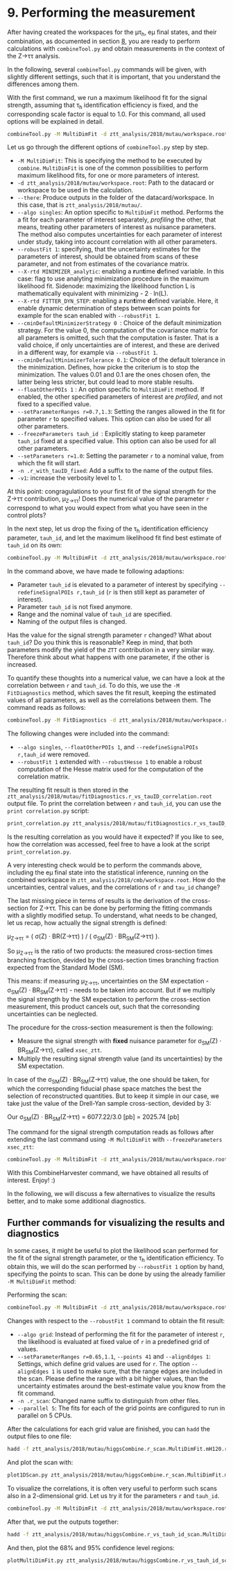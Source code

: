# 9. Performing the measurement

After having created the workspaces for the &mu;&tau;<sub>h</sub>, e&mu; final states, and their combination, as documented in section [8](prep_stat_inference.md),
you are ready to perform calculations with `combineTool.py` and obtain measurements in the context of the Z&rarr;&tau;&tau; analysis.

In the following, several `combineTool.py` commands will be given, with slightly different settings, such that it is important,
that you understand the differences among them.

With the first command, we run a maximum likelihood fit for the signal strength, assuming that &tau;<sub>h</sub> identification efficiency is fixed, and the corresponding scale factor is equal to 1.0.
For this command, all used options will be explained in detail.

```sh
combineTool.py -M MultiDimFit -d ztt_analysis/2018/mutau/workspace.root --there --algo singles --robustFit 1 --X-rtd MINIMIZER_analytic --X-rtd FITTER_DYN_STEP --cminDefaultMinimizerStrategy 0 --cminDefaultMinimizerTolerance 0.1 --floatOtherPOIs 1 --setParameterRanges r=0.7,1.3 --freezeParameters tauh_id -n .r_with_tauID_fixed -v1  --setParameters r=1.0
```

Let us go through the different options of `combineTool.py` step by step.

+ `-M MultiDimFit`: This is specifying the method to be executed by `combine`. `MultiDimFit` is one of the common possibilities to perform maximum likelihood fits, for one or more parameters of interest.
+ `-d ztt_analysis/2018/mutau/workspace.root`: Path to the datacard or workspace to be used in the calculation.
+ `--there`: Produce outputs in the folder of the datacard/workspace. In this case, that is `ztt_analysis/2018/mutau/`.
+ `--algo singles`: An option specific to `MultiDimFit` method. Performs the a fit for each parameter of interest separately, *profiling* the other, that means, treating other parameters of interest
as nuisance parameters. The method also computes uncertainties for each parameter of interest under study, taking into account correlation with all other parameters.
+ `--robustFit 1`: specifying, that the uncertainty estimates for the parameters of interest, should be obtained from scans of these parameter, and not from estimates of the covariance matrix.
+ `--X-rtd MINIMIZER_analytic`: enabling a **r**un**t**ime **d**efined variable. In this case: flag to use analyting minimization procedure in the maximum likelihood fit.
Sidenode: maximizing the likelihood function L is mathematically equivalent with minimizing - 2 &middot; ln(L).
+ `--X-rtd FITTER_DYN_STEP`: enabling a **r**un**t**ime **d**efined variable. Here, it enable dynamic determination of steps between scan points for example for the scan enabled with `--robustFit 1`.
+ `--cminDefaultMinimizerStrategy 0 `: Choice of the default minimization strategy. For the value 0, the computation of the covariance matrix for all parameters is omitted, such that the computation
is faster. That is a valid choice, if only uncertainties are of interest, and these are derived in a different way, for example via `--robustFit 1`.
+ `--cminDefaultMinimizerTolerance 0.1`: Choice of the default tolerance in the minimization. Defines, how picke the criterium is to stop the minimization. The values 0.01 and 0.1 are the ones
chosen ofen, the latter being less stricter, but could lead to more stable results.
+ `--floatOtherPOIs 1` : An option specific to `MultiDimFit` method. If enabled, the other specified parameters of interest are *profiled*, and not fixed to a specified value.
+ `--setParameterRanges r=0.7,1.3`: Setting the ranges allowed in the fit for parameter `r` to specified values. This option can also be used for all other parameters. 
+ `--freezeParameters tauh_id `: Explicitly stating to keep parameter `tauh_id` fixed at a specified value. This option can also be used for all other parameters.
+ `--setParameters r=1.0`: Setting the parameter `r` to a nominal value, from which the fit will start.
+ `-n .r_with_tauID_fixed`: Add a suffix to the name of the output files.
+ `-v1`: increase the verbosity level to 1.

At this point: congragulations to your first fit of the signal strength for the Z&rarr;&tau;&tau; contribution, &mu;<sub>Z&rarr;&tau;&tau;</sub>! Does the numerical value of the parameter `r`
correspond to what you would expect from what you have seen in the control plots?

In the next step, let us drop the fixing of the &tau;<sub>h</sub> identification efficiency parameter, `tauh_id`, and let the maximum likelihood fit find best estimate of `tauh_id` on its own:

```sh
combineTool.py -M MultiDimFit -d ztt_analysis/2018/mutau/workspace.root --there --algo singles --robustFit 1 --X-rtd MINIMIZER_analytic --X-rtd FITTER_DYN_STEP --cminDefaultMinimizerStrategy 0 --cminDefaultMinimizerTolerance 0.1 --floatOtherPOIs 1 --setParameterRanges r=0.7,1.3:tauh_id=0.7,1.3 -n .r_with_tauID_floating -v1  --setParameters r=1.0,tauh_id=1.0 --redefineSignalPOIs r,tauh_id
```

In the command above, we have made te following adaptions:

+ Parameter `tauh_id` is elevated to a parameter of interest by specifying `--redefineSignalPOIs r,tauh_id` (`r` is then still kept as parameter of interest).
+ Parameter `tauh_id` is not fixed anymore.
+ Range and the nominal value of `tauh_id` are specified.
+ Naming of the output files is changed.

Has the value for the signal strength parameter `r` changed? What about `tauh_id`? Do you think this is reasonable? Keep in mind, that both parameters modify the yield of the `ZTT` contribution
in a very similar way. Therefore think about what happens with one parameter, if the other is increased.

To quantify these thoughts into a numerical value, we can have a look at the correlation between `r` and `tauh_id`. To do this, we use the `-M FitDiagnostics` method, which saves the fit result, keeping
the estimated values of all parameters, as well as the correlations between them. The command reads as follows:

```sh
combineTool.py -M FitDiagnostics -d ztt_analysis/2018/mutau/workspace.root --there --robustFit 1 --robustHesse 1 --X-rtd MINIMIZER_analytic --X-rtd FITTER_DYN_STEP --cminDefaultMinimizerStrategy 0 --cminDefaultMinimizerTolerance 0.1 --setParameterRanges r=0.7,1.3:tauh_id=0.7,1.3 -n .r_vs_tauID_correlation -v1  --setParameters r=1.0,tauh_id=1.0
```

The following changes were included into the command:

+ `--algo singles`, `--floatOtherPOIs 1`, and `--redefineSignalPOIs r,tauh_id` were removed.
+ `--robustFit 1` extended with `--robustHesse 1` to enable a robust computation of the Hesse matrix used for the computation of the correlation matrix.

The resulting fit result is then stored in the `ztt_analysis/2018/mutau/fitDiagnostics.r_vs_tauID_correlation.root` output file. To print the correlation between `r` and `tauh_id`, you can use the
`print correlation.py` script:

```sh
print_correlation.py ztt_analysis/2018/mutau/fitDiagnostics.r_vs_tauID_correlation.root r tauh_id
```

Is the resulting correlation as you would have it expected? If you like to see, how the correlation was accessed, feel free to have a look at the script `print_correlation.py`.

A very interesting check would be to perform the commands above, including the e&mu; final state into the statistical inference,
running on the combined workspace in `ztt_analysis/2018/cmb/workspace.root`. How do the uncertainties, central values, and the correlations of `r` and `tau_id` change?

The last missing piece in terms of results is the derivation of the cross-section for Z&rarr;&tau;&tau;. This can be done by performing the fitting commands with a slightly modified setup.
To understand, what needs to be changed, let us recap, how actually the signal strength is defined:

&mu;<sub>Z&rarr;&tau;&tau;</sub> = ( &sigma;(Z) &middot; BR(Z&rarr;&tau;&tau;) ) / ( &sigma;<sub>SM</sub>(Z) &middot; BR<sub>SM</sub>(Z&rarr;&tau;&tau;) ).

So &mu;<sub>Z&rarr;&tau;&tau;</sub> is the ratio of two products: the measured cross-section times branching fraction, devided by the cross-section times branching fraction expected from the
Standard Model (SM).

This means: if measuring &mu;<sub>Z&rarr;&tau;&tau;</sub>, uncertainties on the SM expectation - &sigma;<sub>SM</sub>(Z) &middot; BR<sub>SM</sub>(Z&rarr;&tau;&tau;) - needs to be taken into account.
But if we multiply the signal strength by the SM expectation to perform the cross-section measurement, this product cancels out, such that the corresonding uncertainties can be neglected.

The procedure for the cross-section measurement is then the following:

+ Measure the signal strength with **fixed** nuisance parameter for &sigma;<sub>SM</sub>(Z) &middot; BR<sub>SM</sub>(Z&rarr;&tau;&tau;), called `xsec_ztt`.
+ Multiply the resulting signal strength value (and its uncertainties) by the SM expectation.

In case of the &sigma;<sub>SM</sub>(Z) &middot; BR<sub>SM</sub>(Z&rarr;&tau;&tau;) value, the one should be taken, for which the corresponding fiducial phase space matches the best the selection of
reconstructed quantities. But to keep it simple in our case, we take just the value of the Drell-Yan sample cross-section, devided by 3:

Our &sigma;<sub>SM</sub>(Z) &middot; BR<sub>SM</sub>(Z&rarr;&tau;&tau;) = 6077.22/3.0 [pb] = 2025.74 [pb]

The command for the signal strength computation reads as follows after extending the last command using `-M MultiDimFit` with `--freezeParameters xsec_ztt`:

```sh
combineTool.py -M MultiDimFit -d ztt_analysis/2018/mutau/workspace.root --there --algo singles --robustFit 1 --X-rtd MINIMIZER_analytic --X-rtd FITTER_DYN_STEP --cminDefaultMinimizerStrategy 0 --cminDefaultMinimizerTolerance 0.1 --floatOtherPOIs 1 --setParameterRanges r=0.7,1.3:tauh_id=0.7,1.3 -n .r_with_tauID_floating_for_xsec -v1  --setParameters r=1.0,tauh_id=1.0 --redefineSignalPOIs r,tauh_id --freezeParameters xsec_ztt
```

With this CombineHarvester command, we have obtained all results of interest. Enjoy! :)

In the following, we will discuss a few alternatives to visualize the results better, and to make some additional diagnostics.

## Further commands for visualizing the results and diagnostics

In some cases, it might be useful to plot the likelihood scan performed for the fit of the signal strength parameter, or the &tau;<sub>h</sub> identification efficiency. To obtain this, we will
do the scan performed by `--robustFit 1` option by hand, specifying the points to scan. This can be done by using the already familier `-M MultiDimFit` method:

Performing the scan:

```sh
combineTool.py -M MultiDimFit -d ztt_analysis/2018/mutau/workspace.root --there --algo grid --robustFit 1 --X-rtd MINIMIZER_analytic --X-rtd FITTER_DYN_STEP --cminDefaultMinimizerStrategy 0 --cminDefaultMinimizerTolerance 0.1 --floatOtherPOIs 1 --setParameterRanges r=0.65,1.1 -n .r_scan -v1  --setParameters r=1.0  --points 41 --split-points 8 --alignEdges 1 --parallel 5
```

Changes with respect to the `--robustFit 1` command to obtain the fit result:

+ `--algo grid`: Instead of performing the fit for the parameter of interest `r`, the likelihood is evaluated at fixed value of `r` in a predefined grid of values.
+ `--setParameterRanges r=0.65,1.1`, `--points 41` and `--alignEdges 1`: Settings, which define grid values are used for `r`. The option `--alignEdges 1` is used to make
sure, that the range edges are included in the scan. Please define the range with a bit higher values, than the uncertainty estimates around the best-estimate value you know
from the fit command.
+ `-n .r_scan`: Changed name suffix to distinguish from other files.
+ `--parallel 5`: The fits for each of the grid points are configured to run in parallel on 5 CPUs.

After the calculations for each grid value are finished, you can `hadd` the output files to one file:

```sh
hadd -f ztt_analysis/2018/mutau/higgsCombine.r_scan.MultiDimFit.mH120.root ztt_analysis/2018/mutau/higgsCombine.r_scan.POINTS.*.root
```

And plot the scan with:

```sh
plot1DScan.py ztt_analysis/2018/mutau/higgsCombine.r_scan.MultiDimFit.mH120.root -o r_scan --translate $CMSSW_BASE/src/CombineHarvester/CMSDAS2020TauLong/data/translate.json --POI r --logo-sub "CMSvDAS 2020 Tau"
```

To visualize the correlations, it is often very useful to perform such scans also in a 2-dimensional grid. Let us try it for the parameters `r` and `tauh_id`.

```sh
combineTool.py -M MultiDimFit -d ztt_analysis/2018/mutau/workspace.root --there --algo grid --robustFit 1 --X-rtd MINIMIZER_analytic --X-rtd FITTER_DYN_STEP --cminDefaultMinimizerStrategy 0 --cminDefaultMinimizerTolerance 0.1 --floatOtherPOIs 1 --setParameterRanges r=0.5,1.6:tauh_id=0.5,1.6 -n .r_vs_tauh_id_scan -v1  --setParameters r=1.0,tauh_id=1.0  --points 1600 --split-points 320 --parallel 5 --redefineSignalPOIs r,tauh_id
```

After that, we put the outputs together:

```sh
hadd -f ztt_analysis/2018/mutau/higgsCombine.r_vs_tauh_id_scan.MultiDimFit.mH120.root ztt_analysis/2018/mutau/higgsCombine.r_vs_tauh_id_scan.POINTS.*.root
```

And then, plot the 68% and 95% confidence level regions:

```sh
plotMultiDimFit.py ztt_analysis/2018/mutau/higgsCombine.r_vs_tauh_id_scan.MultiDimFit.mH120.root --cms-sub "CMSvDAS 2020 Tau" --x-title "#mu_{Z#rightarrow#tau#tau}" --y-title "^{}#tau_{h} ID scale factor" --pois r tauh_id --title-left "^{}#mu^{}#tau_{h} final state"
```
